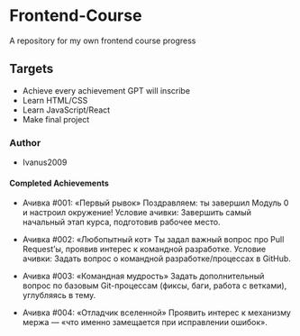 # Frontend-Course
A repository for my own frontend course progress

## Targets
- Achieve every achievement GPT will inscribe
- Learn HTML/CSS
- Learn JavaScript/React
- Make final project

### Author
- Ivanus2009

#### Completed Achievements
- Ачивка #001: «Первый рывок»
    Поздравляем: ты завершил Модуль 0 и настроил окружение!
    Условие ачивки: Завершить самый начальный этап курса, подготовив рабочее место.

- Ачивка #002: «Любопытный кот»
    Ты задал важный вопрос про Pull Request’ы, проявив интерес к командной разработке.
    Условие ачивки: Задать вопрос о командной разработке/процессах в GitHub.

- Ачивка #003: «Командная мудрость»
    Задать дополнительный вопрос по базовым Git-процессам (фиксы, баги, работа с ветками), углубляясь в тему.

- Ачивка #004: «Отладчик вселенной»
    Проявить интерес к механизму мержа — «что именно замещается при исправлении ошибок».


